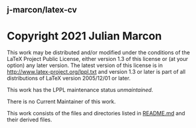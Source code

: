 ## j-marcon/latex-cv
# Copyright 2021 Julian Marcon

This work may be distributed and/or modified under the conditions of the LaTeX Project Public License, either version 1.3 of this license or (at your option) any later version.
The latest version of this license is in http://www.latex-project.org/lppl.txt and version 1.3 or later is part of all distributions of LaTeX
version 2005/12/01 or later.

This work has the LPPL maintenance status *unmaintained*.

There is no Current Maintainer of this work.

This work consists of the files and directories listed in [README.md](README.md) and their derived files.
